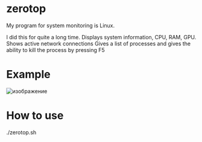 # zerotop
My program for system monitoring is Linux.

I did this for quite a long time.
Displays system information, CPU, RAM, GPU.
Shows active network connections
Gives a list of processes and gives the ability to kill the process by pressing F5

# Example
![изображение](https://github.com/user-attachments/assets/c8d303dc-a711-4705-8e21-74599a8aade2)


# How to use

./zerotop.sh
